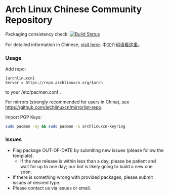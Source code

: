 Arch Linux Chinese Community Repository
====

Packaging consistency check: [![Build Status](https://travis-ci.org/archlinuxcn/repo.svg?branch=master)](https://travis-ci.org/archlinuxcn/repo)

For detailed information in Chinese, [visit here](https://www.archlinuxcn.org/archlinux-cn-repo-and-mirror/).
中文介绍[请看这里](https://www.archlinuxcn.org/archlinux-cn-repo-and-mirror/)。

### Usage

Add repo:

```
[archlinuxcn]
Server = https://repo.archlinuxcn.org/$arch
```
to your /etc/pacman.conf .

For mirrors (strongly recommended for users in China), see https://github.com/archlinuxcn/mirrorlist-repo.

Import PGP Keys:

```bash
sudo pacman -Sy && sudo pacman -S archlinuxcn-keyring
```

### Issues

* Flag package OUT-OF-DATE by submiting new issues (please follow the template).
  * If the new release is within less than a day, please be patient and wait for up to one day; our bot is likely going to build a new one soon.
* If there is something wrong with provided packages, please submit issues of desired type.
* Please contact us via issues or email.
